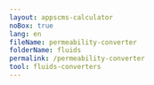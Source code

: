 ```yaml
---
layout: appscms-calculator
noBox: true
lang: en
fileName: permeability-converter
folderName: fluids
permalink: /permeability-converter
tool: fluids-converters
---
```



